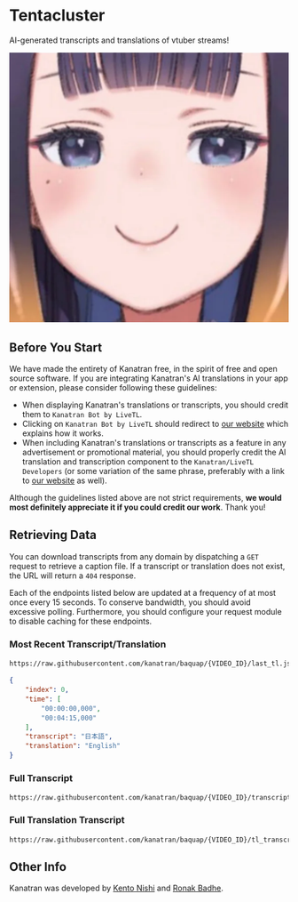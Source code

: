 # Tentacluster 

AI-generated transcripts and translations of vtuber streams!

<p align="center">
  <!--![Ina smiling](img/ina.png "Inacent repo here")-->
  <!--Damn you markdown for not centering the image-->
  <img src="https://github.com/kanatran/tentacluster/blob/master/img/ina.png?raw=true" alt="Ina smiling" />
</p>

## Before You Start
We have made the entirety of Kanatran free, in the spirit of free and open source software. If you are integrating Kanatran's AI translations in your app or extension, please consider following these guidelines:

* When displaying Kanatran's translations or transcripts, you should credit them to `Kanatran Bot by LiveTL`.
* Clicking on `Kanatran Bot by LiveTL` should redirect to [our website](https://kanatran.github.io/) which explains how it works.
* When including Kanatran's translations or transcripts as a feature in any advertisement or promotional material, you should properly credit the AI translation and transcription component to the `Kanatran/LiveTL Developers` (or some variation of the same phrase, preferably with a link to [our website](https://kanatran.github.io/) as well).

Although the guidelines listed above are not strict requirements, **we would most definitely appreciate it if you could credit our work**. Thank you!

## Retrieving Data
You can download transcripts from any domain by dispatching a `GET` request to retrieve a caption file. If a transcript or translation does not exist, the URL will return a `404` response. 

Each of the endpoints listed below are updated at a frequency of at most once every 15 seconds. To conserve bandwidth, you should avoid excessive polling. Furthermore, you should configure your request module to disable caching for these endpoints.

### Most Recent Transcript/Translation
```
https://raw.githubusercontent.com/kanatran/baquap/{VIDEO_ID}/last_tl.json
```
```json
{
    "index": 0,
    "time": [
        "00:00:00,000",
        "00:04:15,000"
    ],
    "transcript": "日本語",
    "translation": "English"
}
```

### Full Transcript
```
https://raw.githubusercontent.com/kanatran/baquap/{VIDEO_ID}/transcript.srt
```

### Full Translation Transcript
```
https://raw.githubusercontent.com/kanatran/baquap/{VIDEO_ID}/tl_transcript.srt
```

## Other Info
Kanatran was developed by [Kento Nishi](https://github.com/KentoNishi) and [Ronak Badhe](https://github.com/r2dev2).
